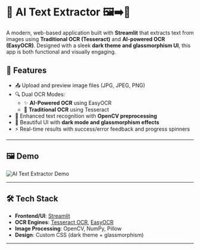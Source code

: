# 🧠 AI Text Extractor 🖼️➡️📝

A modern, web-based application built with **Streamlit** that extracts text from images using **Traditional OCR (Tesseract)** and **AI-powered OCR (EasyOCR)**. Designed with a sleek **dark theme and glassmorphism UI**, this app is both functional and visually engaging.

## 🚀 Features

- 📤 Upload and preview image files (JPG, JPEG, PNG)
- 🔍 Dual OCR Modes:
  - ✨ **AI-Powered OCR** using EasyOCR
  - 📝 **Traditional OCR** using Tesseract
- 🧠 Enhanced text recognition with **OpenCV preprocessing**
- 🌙 Beautiful UI with **dark mode and glassmorphism effects**
- ⚡ Real-time results with success/error feedback and progress spinners

---

## 🖼️ Demo

<!-- Optional: Add a GIF or screenshot of the UI -->
![AI Text Extractor Demo](demo.gif)

---

## 🛠️ Tech Stack

- **Frontend/UI**: [Streamlit](https://streamlit.io/)
- **OCR Engines**: [Tesseract OCR](https://github.com/tesseract-ocr/tesseract), [EasyOCR](https://github.com/JaidedAI/EasyOCR)
- **Image Processing**: OpenCV, NumPy, Pillow
- **Design**: Custom CSS (dark theme + glassmorphism)

---

